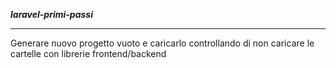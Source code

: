 <strong><i>laravel-primi-passi</i></strong>

<hr>

<p>Generare nuovo progetto vuoto e caricarlo controllando di non caricare le cartelle con librerie frontend/backend</p>
